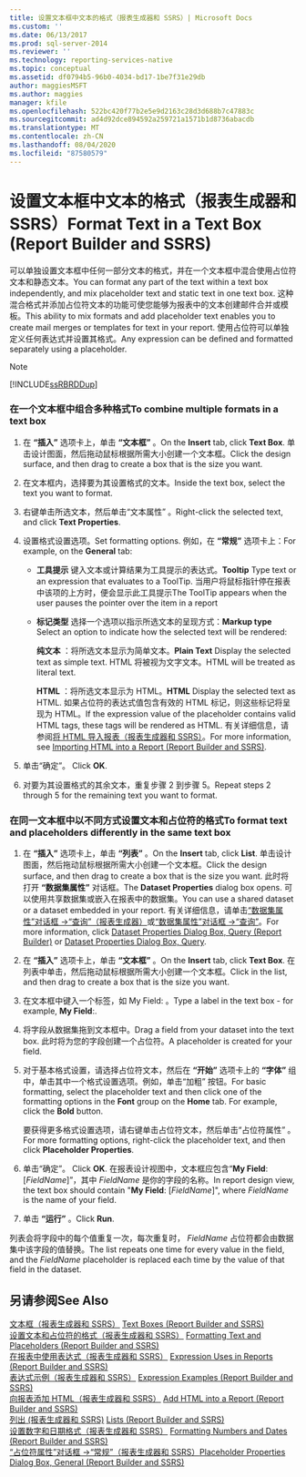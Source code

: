 ```yaml
---
title: 设置文本框中文本的格式（报表生成器和 SSRS）| Microsoft Docs
ms.custom: ''
ms.date: 06/13/2017
ms.prod: sql-server-2014
ms.reviewer: ''
ms.technology: reporting-services-native
ms.topic: conceptual
ms.assetid: df0794b5-96b0-4034-bd17-1be7f31e29db
author: maggiesMSFT
ms.author: maggies
manager: kfile
ms.openlocfilehash: 522bc420f77b2e5e9d2163c28d3d688b7c47883c
ms.sourcegitcommit: ad4d92dce894592a259721a1571b1d8736abacdb
ms.translationtype: MT
ms.contentlocale: zh-CN
ms.lasthandoff: 08/04/2020
ms.locfileid: "87580579"
---
```

# <a name="format-text-in-a-text-box-report-builder-and-ssrs"></a><span data-ttu-id="97fe3-102">设置文本框中文本的格式（报表生成器和 SSRS）</span><span class="sxs-lookup"><span data-stu-id="97fe3-102">Format Text in a Text Box (Report Builder and SSRS)</span></span>
  <span data-ttu-id="97fe3-103">可以单独设置文本框中任何一部分文本的格式，并在一个文本框中混合使用占位符文本和静态文本。</span><span class="sxs-lookup"><span data-stu-id="97fe3-103">You can format any part of the text within a text box independently, and mix placeholder text and static text in one text box.</span></span> <span data-ttu-id="97fe3-104">这种混合格式并添加占位符文本的功能可使您能够为报表中的文本创建邮件合并或模板。</span><span class="sxs-lookup"><span data-stu-id="97fe3-104">This ability to mix formats and add placeholder text enables you to create mail merges or templates for text in your report.</span></span> <span data-ttu-id="97fe3-105">使用占位符可以单独定义任何表达式并设置其格式。</span><span class="sxs-lookup"><span data-stu-id="97fe3-105">Any expression can be defined and formatted separately using a placeholder.</span></span>  
  
> [!NOTE]  
>  [!INCLUDE[ssRBRDDup](../../includes/ssrbrddup-md.md)]  
  
### <a name="to-combine-multiple-formats-in-a-text-box"></a><span data-ttu-id="97fe3-106">在一个文本框中组合多种格式</span><span class="sxs-lookup"><span data-stu-id="97fe3-106">To combine multiple formats in a text box</span></span>  
  
1.  <span data-ttu-id="97fe3-107">在 **“插入”** 选项卡上，单击 **“文本框”** 。</span><span class="sxs-lookup"><span data-stu-id="97fe3-107">On the **Insert** tab, click **Text Box**.</span></span> <span data-ttu-id="97fe3-108">单击设计图面，然后拖动鼠标根据所需大小创建一个文本框。</span><span class="sxs-lookup"><span data-stu-id="97fe3-108">Click the design surface, and then drag to create a box that is the size you want.</span></span>  
  
2.  <span data-ttu-id="97fe3-109">在文本框内，选择要为其设置格式的文本。</span><span class="sxs-lookup"><span data-stu-id="97fe3-109">Inside the text box, select the text you want to format.</span></span>  
  
3.  <span data-ttu-id="97fe3-110">右键单击所选文本，然后单击“文本属性”  。</span><span class="sxs-lookup"><span data-stu-id="97fe3-110">Right-click the selected text, and click **Text Properties**.</span></span>  
  
4.  <span data-ttu-id="97fe3-111">设置格式设置选项。</span><span class="sxs-lookup"><span data-stu-id="97fe3-111">Set formatting options.</span></span> <span data-ttu-id="97fe3-112">例如，在 **“常规”** 选项卡上：</span><span class="sxs-lookup"><span data-stu-id="97fe3-112">For example, on the **General** tab:</span></span>  
  
    -   <span data-ttu-id="97fe3-113">**工具提示** 键入文本或计算结果为工具提示的表达式。</span><span class="sxs-lookup"><span data-stu-id="97fe3-113">**Tooltip** Type text or an expression that evaluates to a ToolTip.</span></span> <span data-ttu-id="97fe3-114">当用户将鼠标指针停在报表中该项的上方时，便会显示此工具提示</span><span class="sxs-lookup"><span data-stu-id="97fe3-114">The ToolTip appears when the user pauses the pointer over the item in a report</span></span>  
  
    -   <span data-ttu-id="97fe3-115">**标记类型** 选择一个选项以指示所选文本的呈现方式：</span><span class="sxs-lookup"><span data-stu-id="97fe3-115">**Markup type** Select an option to indicate how the selected text will be rendered:</span></span>  
  
         <span data-ttu-id="97fe3-116">**纯文本** ：将所选文本显示为简单文本。</span><span class="sxs-lookup"><span data-stu-id="97fe3-116">**Plain Text** Display the selected text as simple text.</span></span> <span data-ttu-id="97fe3-117">HTML 将被视为文字文本。</span><span class="sxs-lookup"><span data-stu-id="97fe3-117">HTML will be treated as literal text.</span></span>  
  
         <span data-ttu-id="97fe3-118">**HTML**  ：将所选文本显示为 HTML。</span><span class="sxs-lookup"><span data-stu-id="97fe3-118">**HTML**  Display the selected text as HTML.</span></span> <span data-ttu-id="97fe3-119">如果占位符的表达式值包含有效的 HTML 标记，则这些标记将呈现为 HTML。</span><span class="sxs-lookup"><span data-stu-id="97fe3-119">If the expression value of the placeholder contains valid HTML tags, these tags will be rendered as HTML.</span></span> <span data-ttu-id="97fe3-120">有关详细信息，请参阅[将 HTML 导入报表（报表生成器和 SSRS）](importing-html-into-a-report-report-builder-and-ssrs.md)。</span><span class="sxs-lookup"><span data-stu-id="97fe3-120">For more information, see [Importing HTML into a Report &#40;Report Builder and SSRS&#41;](importing-html-into-a-report-report-builder-and-ssrs.md).</span></span>  
  
5.  <span data-ttu-id="97fe3-121">单击“确定”。 </span><span class="sxs-lookup"><span data-stu-id="97fe3-121">Click **OK**.</span></span>  
  
6.  <span data-ttu-id="97fe3-122">对要为其设置格式的其余文本，重复步骤 2 到步骤 5。</span><span class="sxs-lookup"><span data-stu-id="97fe3-122">Repeat steps 2 through 5 for the remaining text you want to format.</span></span>  
  
### <a name="to-format-text-and-placeholders-differently-in-the-same-text-box"></a><span data-ttu-id="97fe3-123">在同一文本框中以不同方式设置文本和占位符的格式</span><span class="sxs-lookup"><span data-stu-id="97fe3-123">To format text and placeholders differently in the same text box</span></span>  
  
1.  <span data-ttu-id="97fe3-124">在 **“插入”** 选项卡上，单击 **“列表”** 。</span><span class="sxs-lookup"><span data-stu-id="97fe3-124">On the **Insert** tab, click **List**.</span></span> <span data-ttu-id="97fe3-125">单击设计图面，然后拖动鼠标根据所需大小创建一个文本框。</span><span class="sxs-lookup"><span data-stu-id="97fe3-125">Click the design surface, and then drag to create a box that is the size you want.</span></span> <span data-ttu-id="97fe3-126">此时将打开 **“数据集属性”** 对话框。</span><span class="sxs-lookup"><span data-stu-id="97fe3-126">The **Dataset Properties** dialog box opens.</span></span> <span data-ttu-id="97fe3-127">可以使用共享数据集或嵌入在报表中的数据集。</span><span class="sxs-lookup"><span data-stu-id="97fe3-127">You can use a shared dataset or a dataset embedded in your report.</span></span> <span data-ttu-id="97fe3-128">有关详细信息，请单击[“数据集属性”对话框 ->“查询”（报表生成器）](../report-data/dataset-properties-dialog-box-query-report-builder.md)或[“数据集属性”对话框 ->“查询”](../dataset-properties-dialog-box-query.md)。</span><span class="sxs-lookup"><span data-stu-id="97fe3-128">For more information, click [Dataset Properties Dialog Box, Query &#40;Report Builder&#41;](../report-data/dataset-properties-dialog-box-query-report-builder.md) or [Dataset Properties Dialog Box, Query](../dataset-properties-dialog-box-query.md).</span></span>  
  
2.  <span data-ttu-id="97fe3-129">在 **“插入”** 选项卡上，单击 **“文本框”** 。</span><span class="sxs-lookup"><span data-stu-id="97fe3-129">On the **Insert** tab, click **Text Box**.</span></span> <span data-ttu-id="97fe3-130">在列表中单击，然后拖动鼠标根据所需大小创建一个文本框。</span><span class="sxs-lookup"><span data-stu-id="97fe3-130">Click in the list, and then drag to create a box that is the size you want.</span></span>  
  
3.  <span data-ttu-id="97fe3-131">在文本框中键入一个标签，如 My Field:  。</span><span class="sxs-lookup"><span data-stu-id="97fe3-131">Type a label in the text box - for example, **My Field**:.</span></span>  
  
4.  <span data-ttu-id="97fe3-132">将字段从数据集拖到文本框中。</span><span class="sxs-lookup"><span data-stu-id="97fe3-132">Drag a field from your dataset into the text box.</span></span> <span data-ttu-id="97fe3-133">此时将为您的字段创建一个占位符。</span><span class="sxs-lookup"><span data-stu-id="97fe3-133">A placeholder is created for your field.</span></span>  
  
5.  <span data-ttu-id="97fe3-134">对于基本格式设置，请选择占位符文本，然后在 **“开始”** 选项卡上的 **“字体”** 组中，单击其中一个格式设置选项。例如，单击“加粗”  按钮。</span><span class="sxs-lookup"><span data-stu-id="97fe3-134">For basic formatting, select the placeholder text and then click one of the formatting options in the **Font** group on the **Home** tab. For example, click the **Bold** button.</span></span>  
  
     <span data-ttu-id="97fe3-135">要获得更多格式设置选项，请右键单击占位符文本，然后单击“占位符属性”  。</span><span class="sxs-lookup"><span data-stu-id="97fe3-135">For more formatting options, right-click the placeholder text, and then click **Placeholder Properties**.</span></span>  
  
6.  <span data-ttu-id="97fe3-136">单击“确定”。 </span><span class="sxs-lookup"><span data-stu-id="97fe3-136">Click **OK**.</span></span> <span data-ttu-id="97fe3-137">在报表设计视图中，文本框应包含“**My Field**: [*FieldName*]”，其中 *FieldName* 是你的字段的名称。</span><span class="sxs-lookup"><span data-stu-id="97fe3-137">In report design view, the text box should contain "**My Field**: [*FieldName*]", where *FieldName* is the name of your field.</span></span>  
  
7.  <span data-ttu-id="97fe3-138">单击 **“运行”** 。</span><span class="sxs-lookup"><span data-stu-id="97fe3-138">Click **Run**.</span></span>  
  
 <span data-ttu-id="97fe3-139">列表会将字段中的每个值重复一次，每次重复时， *FieldName* 占位符都会由数据集中该字段的值替换。</span><span class="sxs-lookup"><span data-stu-id="97fe3-139">The list repeats one time for every value in the field, and the *FieldName* placeholder is replaced each time by the value of that field in the dataset.</span></span>  
  
## <a name="see-also"></a><span data-ttu-id="97fe3-140">另请参阅</span><span class="sxs-lookup"><span data-stu-id="97fe3-140">See Also</span></span>  
 <span data-ttu-id="97fe3-141">[文本框（报表生成器和 SSRS）](text-boxes-report-builder-and-ssrs.md) </span><span class="sxs-lookup"><span data-stu-id="97fe3-141">[Text Boxes &#40;Report Builder and SSRS&#41;](text-boxes-report-builder-and-ssrs.md) </span></span>  
 <span data-ttu-id="97fe3-142">[设置文本和占位符的格式（报表生成器和 SSRS）](formatting-text-and-placeholders-report-builder-and-ssrs.md) </span><span class="sxs-lookup"><span data-stu-id="97fe3-142">[Formatting Text and Placeholders &#40;Report Builder and SSRS&#41;](formatting-text-and-placeholders-report-builder-and-ssrs.md) </span></span>  
 <span data-ttu-id="97fe3-143">[在报表中使用表达式（报表生成器和 SSRS）](expression-uses-in-reports-report-builder-and-ssrs.md) </span><span class="sxs-lookup"><span data-stu-id="97fe3-143">[Expression Uses in Reports &#40;Report Builder and SSRS&#41;](expression-uses-in-reports-report-builder-and-ssrs.md) </span></span>  
 <span data-ttu-id="97fe3-144">[表达式示例（报表生成器和 SSRS）](expression-examples-report-builder-and-ssrs.md) </span><span class="sxs-lookup"><span data-stu-id="97fe3-144">[Expression Examples &#40;Report Builder and SSRS&#41;](expression-examples-report-builder-and-ssrs.md) </span></span>  
 <span data-ttu-id="97fe3-145">[向报表添加 HTML（报表生成器和 SSRS）](add-html-into-a-report-report-builder-and-ssrs.md) </span><span class="sxs-lookup"><span data-stu-id="97fe3-145">[Add HTML into a Report &#40;Report Builder and SSRS&#41;](add-html-into-a-report-report-builder-and-ssrs.md) </span></span>  
 <span data-ttu-id="97fe3-146">[列出 &#40;报表生成器和 SSRS&#41;](tables-matrices-and-lists-report-builder-and-ssrs.md) </span><span class="sxs-lookup"><span data-stu-id="97fe3-146">[Lists &#40;Report Builder and SSRS&#41;](tables-matrices-and-lists-report-builder-and-ssrs.md) </span></span>  
 <span data-ttu-id="97fe3-147">[设置数字和日期格式（报表生成器和 SSRS）](formatting-numbers-and-dates-report-builder-and-ssrs.md) </span><span class="sxs-lookup"><span data-stu-id="97fe3-147">[Formatting Numbers and Dates &#40;Report Builder and SSRS&#41;](formatting-numbers-and-dates-report-builder-and-ssrs.md) </span></span>  
 [<span data-ttu-id="97fe3-148">“占位符属性”对话框 ->“常规”（报表生成器和 SSRS）</span><span class="sxs-lookup"><span data-stu-id="97fe3-148">Placeholder Properties Dialog Box, General &#40;Report Builder and SSRS&#41;</span></span>](../placeholder-properties-dialog-box-general-report-builder-and-ssrs.md)  
  
  
